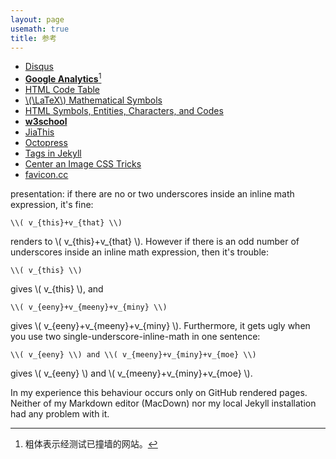 ```yaml
---
layout: page
usemath: true
title: 参考
---
```


* [Disqus](http://www.disqus.com/)
* [**Google Analytics**](http://www.google.com/analytics)[^bold]
* [HTML Code Table](http://www.ascii.cl/htmlcodes.htm)
* [\\(\LaTeX\\) Mathematical Symbols](/assets/LaTeX-Mathematical-Symbols.pdf)
* [HTML Symbols, Entities, Characters, and Codes](http://http://htmlarrows.com/)
* [**w3school**](http://www.w3schools.com/)
* [JiaThis](http://www.jiathis.com/)
* [Octopress](http://octopress.org/)
* [Tags in Jekyll](http://charliepark.org/tags-in-jekyll/)
* [Center an Image CSS Tricks](https://css-tricks.com/snippets/css/absolute-center-vertical-horizontal-an-image/)
* [favicon.cc](http://www.favicon.cc/)

presentation: if there are no or two underscores inside an inline math expression, it's fine:

	\\( v_{this}+v_{that} \\)

renders to \\( v_{this}+v_{that} \\). However if there is an odd number of underscores inside an inline math expression, then it's trouble: 

	\\( v_{this} \\)

gives \\( v_{this} \\), and

	\\( v_{eeny}+v_{meeny}+v_{miny} \\)
	
gives \\( v_{eeny}+v_{meeny}+v_{miny} \\). Furthermore, it gets ugly when you use two single-underscore-inline-math in one sentence:

	\\( v_{eeny} \\) and \\( v_{meeny}+v_{miny}+v_{moe} \\)

gives \\( v_{eeny} \\) and \\( v_{meeny}+v_{miny}+v_{moe} \\).

In my experience this behaviour occurs only on GitHub rendered pages. Neither of my Markdown editor (MacDown) nor my local Jekyll installation had any problem with it.

[^bold]: 粗体表示经测试已撞墙的网站。